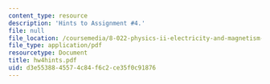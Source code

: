 ```yaml
---
content_type: resource
description: 'Hints to Assignment #4.'
file: null
file_location: /coursemedia/8-022-physics-ii-electricity-and-magnetism-fall-2002/d3e5538845574c84f6c2ce35f0c91876_hw4hints.pdf
file_type: application/pdf
resourcetype: Document
title: hw4hints.pdf
uid: d3e55388-4557-4c84-f6c2-ce35f0c91876
---
```

